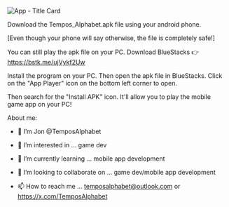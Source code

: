 ![App - Title Card](https://github.com/user-attachments/assets/b001e68e-8ac0-4c72-8ed4-bc5864e7a36b)




























Download the Tempos_Alphabet.apk file using your android phone.

[Even though your phone will say otherwise, the file is completely safe!]







You can still play the apk file on your PC.
Download BlueStacks 👉 https://bstk.me/ujVykf2Uw 

Install the program on your PC. Then open the apk file in BlueStacks.
Click on the "App Player" icon on the bottom left corner to open. 

Then search for the "Install APK" icon.
It'll allow you to play the mobile game app on your PC! 


About me: 

- 👋 I’m Jon @TemposAlphabet
  
- 👀 I’m interested in ... game dev
  
- 🌱 I’m currently learning ... mobile app development
  
- 💞️ I’m looking to collaborate on ... game dev/mobile app development
  
- 📫 How to reach me ... temposalphabet@outlook.com or https://x.com/TemposAlphabet 
  







